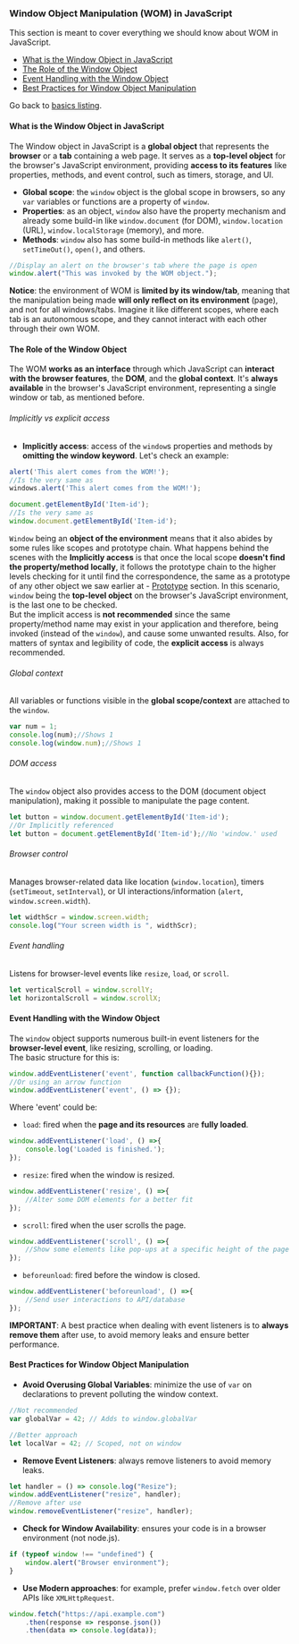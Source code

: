 ### Window Object Manipulation (WOM) in JavaScript

This section is meant to cover everything we should know about WOM in JavaScript.  
- [What is the Window Object in JavaScript](#what-is-the-window-object-in-javascript)
- [The Role of the Window Object](#the-role-of-the-window-object)
- [Event Handling with the Window Object](#event-handling-with-the-window-object)
- [Best Practices for Window Object Manipulation](#best-practices-for-window-object-manipulation)

Go back to [basics listing](https://github.com/luizgdsmdev/-Javascript-studies/blob/main/basics/intro.md).  


#### What is the Window Object in JavaScript
The Window object in JavaScript is a **global object** that represents the **browser** or a **tab** containing a web page. It serves as a **top-level object** for the browser's JavaScript environment, providing **access to its features** like properties, methods, and event control, such as timers, storage, and UI.
- **Global scope**: the ``window`` object is the global scope in browsers, so any ``var`` variables or functions are a property of ``window``.
- **Properties**: as an object, ``window`` also have the property mechanism and already some build-in like ``window.document`` (for DOM), ``window.location`` (URL), ``window.localStorage`` (memory), and more.
- **Methods**: ``window`` also has some build-in methods like ``alert()``, ``setTimeOut()``, ``open()``, and others.
````javascript
//Display an alert on the browser's tab where the page is open
window.alert("This was invoked by the WOM object.");
````
**Notice**: the environment of WOM is **limited by its window/tab**, meaning that the manipulation being made **will only reflect on its environment** (page), and not for all windows/tabs. Imagine it like different scopes, where each tab is an autonomous scope, and they cannot interact with each other through their own WOM.

#### The Role of the Window Object
The WOM **works as an interface** through which JavaScript can **interact with the browser features**, the **DOM**, and the **global context**. It's **always available** in the browser's JavaScript environment, representing a single window or tab, as mentioned before.  

###### Implicitly vs explicit access
- **Implicitly access**: access of the ``window``s properties and methods by **omitting the window keyword**. Let's check an example:
````javascript
alert('This alert comes from the WOM!');
//Is the very same as 
windows.alert('This alert comes from the WOM!');

document.getElementById('Item-id');
//Is the very same as 
window.document.getElementById('Item-id');
````
``Window`` being an **object of the environment** means that it also abides by some rules like scopes and prototype chain. What happens behind the scenes with the **Implicitly access** is that once the local scope **doesn't find the property/method locally**, it follows the prototype chain to the higher levels checking for it until find the correspondence, the same as a prototype of any other object we saw earlier at - [Prototype](https://github.com/luizgdsmdev/Javascript-studies/blob/main/basics/prototype/intro.md) section. In this scenario, ``window`` being the **top-level object** on the browser's JavaScript environment, is the last one to be checked.   
But the implicit access is **not recommended** since the same property/method name may exist in your application and therefore, being invoked (instead of the ``window``), and cause some unwanted results. Also, for matters of syntax and legibility of code, the **explicit access** is always recommended.

###### Global context
All variables or functions visible in the **global scope/context** are attached to the ``window``.
````javascript
var num = 1;
console.log(num);//Shows 1
console.log(window.num);//Shows 1
````

###### DOM access
The ``window`` object also provides access to the DOM (document object manipulation), making it possible to manipulate the page content.
````javascript
let button = window.document.getElementById('Item-id');
//Or Implicitly referenced 
let button = document.getElementById('Item-id');//No 'window.' used
````

###### Browser control
Manages browser-related data like location (``window.location``), timers (``setTimeout``, ``setInterval``), or UI interactions/information (``alert``, ``window.screen.width``).
````javascript
let widthScr = window.screen.width;
console.log("Your screen width is ", widthScr);
````

###### Event handling
Listens for browser-level events like ``resize``, ``load``, or ``scroll``.
````javascript
let verticalScroll = window.scrollY;
let horizontalScroll = window.scrollX;
````


#### Event Handling with the Window Object
The ``window`` object supports numerous built-in event listeners for the **browser-level event**, like resizing, scrolling, or loading.   
The basic structure for this is:
````javascript
window.addEventListener('event', function callbackFunction(){});
//Or using an arrow function
window.addEventListener('event', () => {});
````
Where 'event' could be:
- ``load``: fired when the **page and its resources** are **fully loaded**.
````javascript
window.addEventListener('load', () =>{
    console.log('Loaded is finished.');
});
````

- ``resize``: fired when the window is resized.
````javascript
window.addEventListener('resize', () =>{
    //Alter some DOM elements for a better fit
});
````

- ``scroll``: fired when the user scrolls the page.
````javascript
window.addEventListener('scroll', () =>{
    //Show some elements like pop-ups at a specific height of the page
});
````

- ``beforeunload``: fired before the window is closed.
````javascript
window.addEventListener('beforeunload', () =>{
    //Send user interactions to API/database
});
````

**IMPORTANT**: A best practice when dealing with event listeners is to **always remove them** after use, to avoid memory leaks and ensure better performance.

#### Best Practices for Window Object Manipulation
- **Avoid Overusing Global Variables**: minimize the use of ``var`` on declarations to prevent polluting the window context.
````javascript
//Not recommended
var globalVar = 42; // Adds to window.globalVar

//Better approach
let localVar = 42; // Scoped, not on window
````

- **Remove Event Listeners**: always remove listeners to avoid memory leaks.
````javascript
let handler = () => console.log("Resize");
window.addEventListener("resize", handler);
//Remove after use
window.removeEventListener("resize", handler);
````

- **Check for Window Availability**: ensures your code is in a browser environment (not node.js).
````javascript
if (typeof window !== "undefined") {
    window.alert("Browser environment");
}
````

- **Use Modern approaches**: for example, prefer ``window.fetch`` over older APIs like ``XMLHttpRequest``.
````javascript
window.fetch("https://api.example.com")
    .then(response => response.json())
    .then(data => console.log(data));
````

